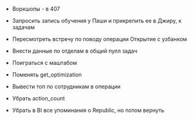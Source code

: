   - Воркшопы - в 407

- Запросить запись обучения у Паши и прикрепить ее в Джиру, к задачам

- Пересмотреть встречу по поводу операции Открытие с узбанком

- Внести данные по отделам в общий пулл задач

- Поиграться с маштабом

- Поменять get_optimization

- Вывести топ по сотрудникам в операции

- Убрать action_count

- Убрать в BI все упоминания о Republic, но потом вернуть

